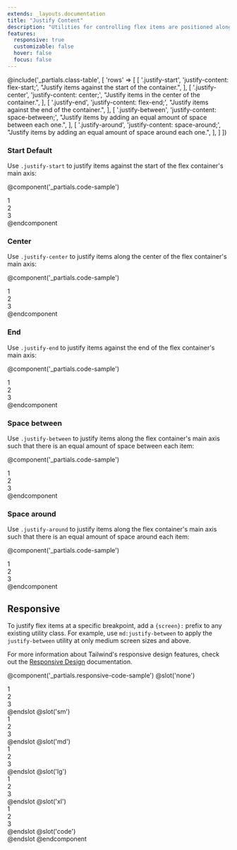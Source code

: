 ```yaml
---
extends: _layouts.documentation
title: "Justify Content"
description: "Utilities for controlling flex items are positioned along a container's main axis."
features:
  responsive: true
  customizable: false
  hover: false
  focus: false
---
```


@include('_partials.class-table', [
  'rows' => [
    [
      '.justify-start',
      'justify-content: flex-start;',
      "Justify items against the start of the container.",
    ],
    [
      '.justify-center',
      'justify-content: center;',
      "Justify items in the center of the container.",
    ],
    [
      '.justify-end',
      'justify-content: flex-end;',
      "Justify items against the end of the container.",
    ],
    [
      '.justify-between',
      'justify-content: space-between;',
      "Justify items by adding an equal amount of space between each one.",
    ],
    [
      '.justify-around',
      'justify-content: space-around;',
      "Justify items by adding an equal amount of space around each one.",
    ],
  ]
])

### Start <span class="ml-2 font-semibold text-slate-light text-sm uppercase tracking-wide">Default</span>

Use `.justify-start` to justify items against the start of the flex container's main axis:

@component('_partials.code-sample')
<div class="flex justify-start bg-smoke-light">
  <div class="text-slate text-center bg-smoke px-4 py-2 m-2">1</div>
  <div class="text-slate text-center bg-smoke px-4 py-2 m-2">2</div>
  <div class="text-slate text-center bg-smoke px-4 py-2 m-2">3</div>
</div>
@endcomponent

### Center

Use `.justify-center` to justify items along the center of the flex container's main axis:

@component('_partials.code-sample')
<div class="flex justify-center bg-smoke-light">
  <div class="text-slate text-center bg-smoke px-4 py-2 m-2">1</div>
  <div class="text-slate text-center bg-smoke px-4 py-2 m-2">2</div>
  <div class="text-slate text-center bg-smoke px-4 py-2 m-2">3</div>
</div>
@endcomponent

### End

Use `.justify-end` to justify items against the end of the flex container's main axis:

@component('_partials.code-sample')
<div class="flex justify-end bg-smoke-light">
  <div class="text-slate text-center bg-smoke px-4 py-2 m-2">1</div>
  <div class="text-slate text-center bg-smoke px-4 py-2 m-2">2</div>
  <div class="text-slate text-center bg-smoke px-4 py-2 m-2">3</div>
</div>
@endcomponent

### Space between

Use `.justify-between` to justify items along the flex container's main axis such that there is an equal amount of space between each item:

@component('_partials.code-sample')
<div class="flex justify-between bg-smoke-light">
  <div class="text-slate text-center bg-smoke px-4 py-2 m-2">1</div>
  <div class="text-slate text-center bg-smoke px-4 py-2 m-2">2</div>
  <div class="text-slate text-center bg-smoke px-4 py-2 m-2">3</div>
</div>
@endcomponent

### Space around

Use `.justify-around` to justify items along the flex container's main axis such that there is an equal amount of space around each item:

@component('_partials.code-sample')
<div class="flex justify-around bg-smoke-light">
  <div class="text-slate text-center bg-smoke px-4 py-2 m-2">1</div>
  <div class="text-slate text-center bg-smoke px-4 py-2 m-2">2</div>
  <div class="text-slate text-center bg-smoke px-4 py-2 m-2">3</div>
</div>
@endcomponent

## Responsive

To justify flex items at a specific breakpoint, add a `{screen}:` prefix to any existing utility class. For example, use `md:justify-between` to apply the `justify-between` utility at only medium screen sizes and above.

For more information about Tailwind's responsive design features, check out the [Responsive Design](/docs/responsive-design) documentation.

@component('_partials.responsive-code-sample')
@slot('none')
<div class="flex justify-start bg-smoke-light">
  <div class="text-slate text-center bg-smoke px-4 py-2 m-2">1</div>
  <div class="text-slate text-center bg-smoke px-4 py-2 m-2">2</div>
  <div class="text-slate text-center bg-smoke px-4 py-2 m-2">3</div>
</div>
@endslot
@slot('sm')
<div class="flex justify-center bg-smoke-light">
  <div class="text-slate text-center bg-smoke px-4 py-2 m-2">1</div>
  <div class="text-slate text-center bg-smoke px-4 py-2 m-2">2</div>
  <div class="text-slate text-center bg-smoke px-4 py-2 m-2">3</div>
</div>
@endslot
@slot('md')
<div class="flex justify-end bg-smoke-light">
  <div class="text-slate text-center bg-smoke px-4 py-2 m-2">1</div>
  <div class="text-slate text-center bg-smoke px-4 py-2 m-2">2</div>
  <div class="text-slate text-center bg-smoke px-4 py-2 m-2">3</div>
</div>
@endslot
@slot('lg')
<div class="flex justify-between bg-smoke-light">
  <div class="text-slate text-center bg-smoke px-4 py-2 m-2">1</div>
  <div class="text-slate text-center bg-smoke px-4 py-2 m-2">2</div>
  <div class="text-slate text-center bg-smoke px-4 py-2 m-2">3</div>
</div>
@endslot
@slot('xl')
<div class="flex justify-around bg-smoke-light">
  <div class="text-slate text-center bg-smoke px-4 py-2 m-2">1</div>
  <div class="text-slate text-center bg-smoke px-4 py-2 m-2">2</div>
  <div class="text-slate text-center bg-smoke px-4 py-2 m-2">3</div>
</div>
@endslot
@slot('code')
<div class="none:justify-start sm:justify-center md:justify-end lg:justify-between xl:justify-around ...">
  <!-- ... -->
</div>
@endslot
@endcomponent
